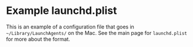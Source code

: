 # Example launchd.plist

This is an example of a configuration file that goes in `~/Library/LaunchAgents/` on the Mac. See the main page for `launchd.plist` for more about the format.

